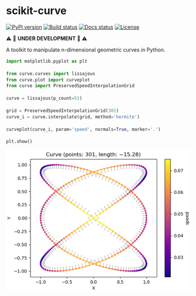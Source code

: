 # scikit-curve

[![PyPI version](https://img.shields.io/pypi/v/scikit-curve.svg)](https://pypi.python.org/pypi/scikit-curve)
[![Build status](https://travis-ci.org/espdev/scikit-curve.svg?branch=master)](https://travis-ci.org/espdev/scikit-curve)
[![Docs status](https://readthedocs.org/projects/scikit-curve/badge/)](https://scikit-curve.readthedocs.io/en/latest/)
[![License](https://img.shields.io/pypi/l/scikit-curve.svg)](LICENSE)

:warning: :construction: **UNDER DEVELOPMENT** :construction:  :warning:

A toolkit to manipulate n-dimensional geometric curves in Python.

```python
import matplotlib.pyplot as plt

from curve.curves import lissajous
from curve.plot import curveplot
from curve import PreservedSpeedInterpolationGrid

curve = lissajous(p_count=51)

grid = PreservedSpeedInterpolationGrid(301)
curve_i = curve.interpolate(grid, method='hermite')

curveplot(curve_i, param='speed', normals=True, marker='.')

plt.show()
```

![lissajous](assets/lissajous_plot.png)
